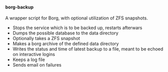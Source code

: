#### borg-backup

A wrapper script for Borg, with optional utilization of ZFS snapshots.

- Stops the service which is to be backed up, restarts afterwars
- Dumps the possible database to the data directory
- Optionally takes a ZFS snapshot
- Makes a borg archive of the defined data directory
- Writes the status and time of latest backup to a file, meant to be echoed on interactive logins
- Keeps a log file
- Sends email on failures
